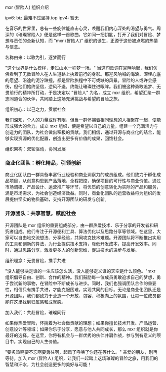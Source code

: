 mxr (冒险人) 组织介绍

ipv6: biz.最难不过坚持.top
ipv4: 暂无

在音乐的世界里，总有一些旋律能直击心灵，唤醒我们内心深处的渴望与勇气。周深的《璀璨冒险人》便是这样一首歌曲，它如同一把钥匙，打开了我们对冒险、梦想与责任的全新认知，而 "mxr (冒险人)" 组织的诞生，正源于这份被点燃的热情与信念。


名称由来：以歌为引，逐梦而行



"这个世界是什么模样，走过山水一程梦一场。" 当这句歌词在耳畔响起，我们仿佛看到了无数冒险人在人生道路上执着前行的身影。那迎风呐喊的海浪、深埋心底的愿望、沿途的泥泞跌撞，都是冒险旅程中不可或缺的风景。冒险的人或许会感伤，但他们始终坚信，逆风不退，终能让璀璨住进眼眸。我们被这种勇敢追梦、无畏前行的精神所打动，于是决定以 "冒险人" 为名，成立 mxr 组织，希望汇聚一群志同道合的伙伴，共同踏上这场充满挑战与希望的冒险之旅。


组织初心：以己之力，贡献社会



我们深知，个人的力量或许有限，但当一群怀揣着相同理想的人相聚在一起，便能形成强大的合力。成立 mxr 组织，便是希望以自己的力量，组建一个充满活力与创造力的团队，为社会做出积极的贡献。我们相信，通过开源与商业化的结合，能够实现资源的优化配置，创造出更多有价值的成果，回馈社会。


组织架构：双轮驱动，协同发展



### 商业化团队：孵化精品，引领创新&#xA;

商业化团队由一群具备丰富行业经验和商业洞察力的成员组成。他们致力于孵化成品项目，从创意构思到产品落地，全程把控，确保项目的可行性与商业价值。通过市场调研、产品设计、运营推广等环节，将优质的创意转化为实际的产品和服务，满足市场需求，为社会创造经济效益。同时，商业化团队的运营收益将为组织的发展提供坚实的物质基础，支持开源团队的研发与创新。


### 开源团队：共享智慧，赋能社会&#xA;

开源团队是 mxr 组织的重要组成部分，由一群热爱技术、乐于分享的开发者和研究者组成。他们专注于开源便利工具、算法优化以及思路分享等领域。在这里，大家可以自由地交流想法、分享经验，共同攻克技术难题。开源团队将不断推出实用的工具和创新的算法，为行业提供技术支持，降低开发成本，提高开发效率。同时，通过思路分享，激发更多人的创新思维，促进技术的进步与发展。


组织理念：无畏冒险，携手共进



"没人能够决定谁的一生应该怎么活，没人能够定义谁的天空是什么颜色。"mxr 组织倡导自由、创新、合作的精神。我们鼓励每一位成员勇敢追求自己的梦想，勇于尝试新的事物，在冒险中不断成长与进步。同时，我们也强调团队合作的重要性，相信只有携手共进，才能克服困难，实现共同的目标。无论是商业化团队还是开源团队，我们都致力于营造一个开放、包容、积极向上的氛围，让每一位成员都能在这里找到归属感和成就感。


加入我们：共赴冒险，璀璨同行



如果你热爱冒险，怀揣着为社会做贡献的理想；如果你擅长技术开发、产品运营、创意设计等领域；如果你乐于分享，愿意与他人共同成长，那么 mxr 组织就是你最好的选择。在这里，你将有机会与一群优秀的伙伴并肩作战，参与到有意义的项目中，实现自己的人生价值。


"要炙热啊要不忘啊要勇往啊，起风了呼唤了你还在等什么。" 亲爱的朋友，别再等待，加入 mxr (冒险人) 组织，让我们一起踏上这场璀璨的冒险之旅，用我们的智慧和汗水，为社会创造更多的美好与可能！
